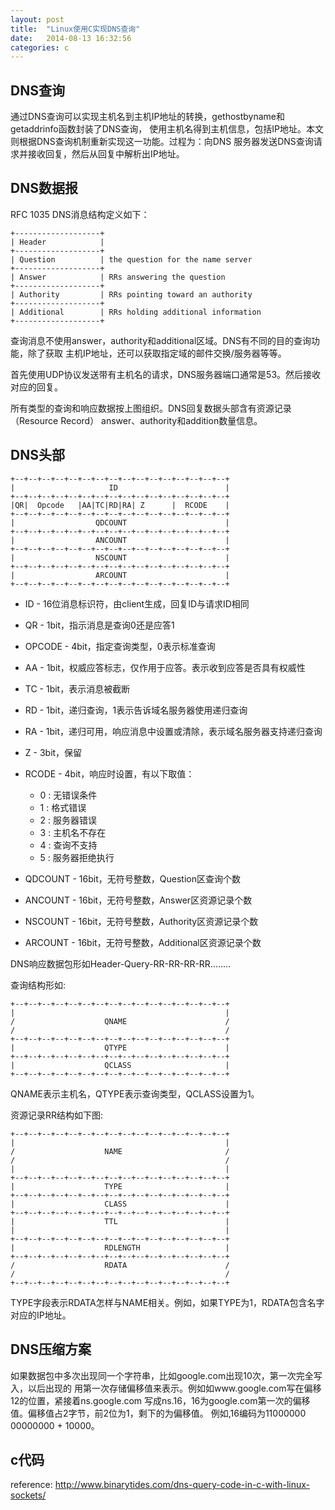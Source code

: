 ```yaml
---
layout: post
title:  "Linux使用C实现DNS查询"
date:   2014-08-13 16:32:56
categories: c
---
```


## DNS查询
通过DNS查询可以实现主机名到主机IP地址的转换，gethostbyname和getaddrinfo函数封装了DNS查询，
使用主机名得到主机信息，包括IP地址。本文则根据DNS查询机制重新实现这一功能。过程为：向DNS
服务器发送DNS查询请求并接收回复，然后从回复中解析出IP地址。

## DNS数据报
RFC 1035 DNS消息结构定义如下：

    +-------------------+
    | Header            |
    +-------------------+
    | Question          | the question for the name server
    +-------------------+
    | Answer            | RRs answering the question
    +-------------------+
    | Authority         | RRs pointing toward an authority
    +-------------------+
    | Additional        | RRs holding additional information
    +-------------------+

查询消息不使用answer，authority和additional区域。DNS有不同的目的查询功能，除了获取
主机IP地址，还可以获取指定域的邮件交换/服务器等等。

首先使用UDP协议发送带有主机名的请求，DNS服务器端口通常是53。然后接收对应的回复。

所有类型的查询和响应数据按上图组织。DNS回复数据头部含有资源记录（Resource Record）
answer、authority和addition数量信息。

## DNS头部

    +--+--+--+--+--+--+--+--+--+--+--+--+--+--+--+--+
    |                     ID                        |
    +--+--+--+--+--+--+--+--+--+--+--+--+--+--+--+--+
    |QR|  Opcode   |AA|TC|RD|RA| Z      |  RCODE    |
    +--+--+--+--+--+--+--+--+--+--+--+--+--+--+--+--+
    |                  QDCOUNT                      |
    +--+--+--+--+--+--+--+--+--+--+--+--+--+--+--+--+
    |                  ANCOUNT                      |
    +--+--+--+--+--+--+--+--+--+--+--+--+--+--+--+--+
    |                  NSCOUNT                      |
    +--+--+--+--+--+--+--+--+--+--+--+--+--+--+--+--+
    |                  ARCOUNT                      |
    +--+--+--+--+--+--+--+--+--+--+--+--+--+--+--+--+

* ID - 16位消息标识符，由client生成，回复ID与请求ID相同
* QR - 1bit，指示消息是查询0还是应答1
* OPCODE - 4bit，指定查询类型，0表示标准查询
* AA - 1bit，权威应答标志，仅作用于应答。表示收到应答是否具有权威性
* TC - 1bit，表示消息被截断
* RD - 1bit，递归查询，1表示告诉域名服务器使用递归查询
* RA - 1bit，递归可用，响应消息中设置或清除，表示域名服务器支持递归查询
* Z - 3bit，保留
* RCODE - 4bit，响应时设置，有以下取值：

    + 0 : 无错误条件
    + 1 : 格式错误
    + 2 : 服务器错误
    + 3 : 主机名不存在
    + 4 : 查询不支持
    + 5 : 服务器拒绝执行

* QDCOUNT - 16bit，无符号整数，Question区查询个数
* ANCOUNT - 16bit，无符号整数，Answer区资源记录个数
* NSCOUNT - 16bit，无符号整数，Authority区资源记录个数
* ARCOUNT - 16bit，无符号整数，Additional区资源记录个数

DNS响应数据包形如Header-Query-RR-RR-RR-RR........  

查询结构形如:

    +--+--+--+--+--+--+--+--+--+--+--+--+--+--+--+--+
    |                                               |
    /                    QNAME                      /
    /                                               /
    +--+--+--+--+--+--+--+--+--+--+--+--+--+--+--+--+
    |                    QTYPE                      |
    +--+--+--+--+--+--+--+--+--+--+--+--+--+--+--+--+
    |                    QCLASS                     |
    +--+--+--+--+--+--+--+--+--+--+--+--+--+--+--+--+


QNAME表示主机名，QTYPE表示查询类型，QCLASS设置为1。  

资源记录RR结构如下图:

    +--+--+--+--+--+--+--+--+--+--+--+--+--+--+--+--+
    |                                               |
    /                    NAME                       /
    /                                               /
    |                                               |
    +--+--+--+--+--+--+--+--+--+--+--+--+--+--+--+--+
    |                    TYPE                       |
    +--+--+--+--+--+--+--+--+--+--+--+--+--+--+--+--+
    |                    CLASS                      |
    +--+--+--+--+--+--+--+--+--+--+--+--+--+--+--+--+
    |                    TTL                        |
    |                                               |
    +--+--+--+--+--+--+--+--+--+--+--+--+--+--+--+--+
    |                    RDLENGTH                   |
    +--+--+--+--+--+--+--+--+--+--+--+--+--+--+--+--+
    /                    RDATA                      /
    /                                               /
    +--+--+--+--+--+--+--+--+--+--+--+--+--+--+--+--+

  TYPE字段表示RDATA怎样与NAME相关。例如，如果TYPE为1，RDATA包含名字对应的IP地址。
  
## DNS压缩方案
如果数据包中多次出现同一个字符串，比如google.com出现10次，第一次完全写入，以后出现的
用第一次存储偏移值来表示。例如如www.google.com写在偏移12的位置，紧接着ns.google.com
写成ns.16，16为google.com第一次的偏移值。偏移值占2字节，前2位为1，剩下的为偏移值。
例如,16编码为11000000 00000000 + 10000。

## c代码

reference: http://www.binarytides.com/dns-query-code-in-c-with-linux-sockets/
